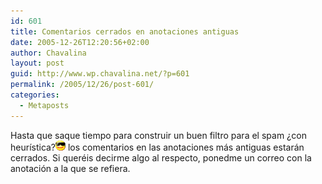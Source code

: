 ```yaml
---
id: 601
title: Comentarios cerrados en anotaciones antiguas
date: 2005-12-26T12:20:56+02:00
author: Chavalina
layout: post
guid: http://www.wp.chavalina.net/?p=601
permalink: /2005/12/26/post-601/
categories:
  - Metaposts
---
```

Hasta que saque tiempo para construir un buen filtro para el spam ¿con heurística?![gafas](/imagenes/emoticonos/gafas.gif) los comentarios en las anotaciones más antiguas estarán cerrados. Si queréis decirme algo al respecto, ponedme un correo con la anotación a la que se refiera.